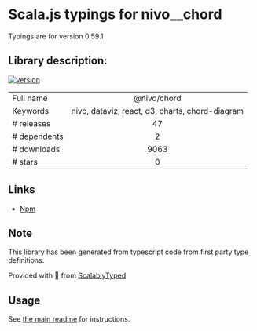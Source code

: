 
# Scala.js typings for nivo__chord

Typings are for version 0.59.1

## Library description:
[![version](https://img.shields.io/npm/v/@nivo/chord.svg?style=flat-square)](https://www.npmjs.com/package/@nivo/chord)

|                    |                 |
| ------------------ | :-------------: |
| Full name          | @nivo/chord |
| Keywords           | nivo, dataviz, react, d3, charts, chord-diagram |
| # releases         | 47 |
| # dependents       | 2 |
| # downloads        | 9063 |
| # stars            | 0 |

## Links
- [Npm](https://www.npmjs.com/package/%40nivo%2Fchord)
    


## Note
This library has been generated from typescript code from first party type definitions.

Provided with :purple_heart: from [ScalablyTyped](https://github.com/oyvindberg/ScalablyTyped)

## Usage
See [the main readme](../../readme.md) for instructions.


